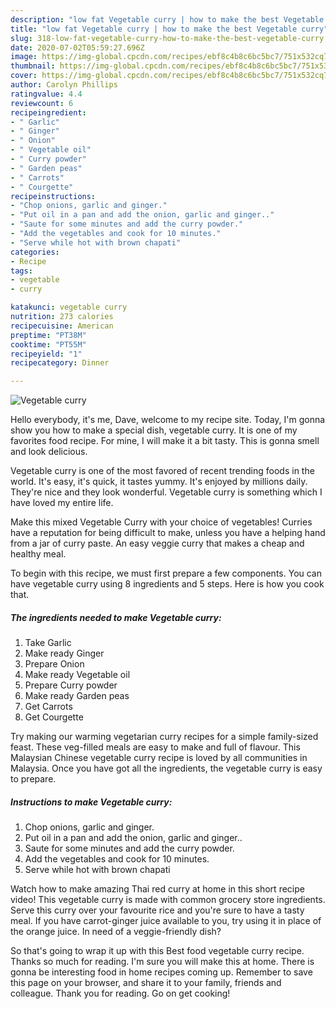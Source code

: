 ```yaml
---
description: "low fat Vegetable curry | how to make the best Vegetable curry"
title: "low fat Vegetable curry | how to make the best Vegetable curry"
slug: 318-low-fat-vegetable-curry-how-to-make-the-best-vegetable-curry
date: 2020-07-02T05:59:27.696Z
image: https://img-global.cpcdn.com/recipes/ebf8c4b8c6bc5bc7/751x532cq70/vegetable-curry-recipe-main-photo.jpg
thumbnail: https://img-global.cpcdn.com/recipes/ebf8c4b8c6bc5bc7/751x532cq70/vegetable-curry-recipe-main-photo.jpg
cover: https://img-global.cpcdn.com/recipes/ebf8c4b8c6bc5bc7/751x532cq70/vegetable-curry-recipe-main-photo.jpg
author: Carolyn Phillips
ratingvalue: 4.4
reviewcount: 6
recipeingredient:
- " Garlic"
- " Ginger"
- " Onion"
- " Vegetable oil"
- " Curry powder"
- " Garden peas"
- " Carrots"
- " Courgette"
recipeinstructions:
- "Chop onions, garlic and ginger."
- "Put oil in a pan and add the onion, garlic and ginger.."
- "Saute for some minutes and add the curry powder."
- "Add the vegetables and cook for 10 minutes."
- "Serve while hot with brown chapati"
categories:
- Recipe
tags:
- vegetable
- curry

katakunci: vegetable curry 
nutrition: 273 calories
recipecuisine: American
preptime: "PT38M"
cooktime: "PT55M"
recipeyield: "1"
recipecategory: Dinner

---
```



![Vegetable curry](https://img-global.cpcdn.com/recipes/ebf8c4b8c6bc5bc7/751x532cq70/vegetable-curry-recipe-main-photo.jpg)

Hello everybody, it's me, Dave, welcome to my recipe site. Today, I'm gonna show you how to make a special dish, vegetable curry. It is one of my favorites food recipe. For mine, I will make it a bit tasty. This is gonna smell and look delicious.

Vegetable curry is one of the most favored of recent trending foods in the world. It's easy, it's quick, it tastes yummy. It's enjoyed by millions daily. They're nice and they look wonderful. Vegetable curry is something which I have loved my entire life.

Make this mixed Vegetable Curry with your choice of vegetables! Curries have a reputation for being difficult to make, unless you have a helping hand from a jar of curry paste. An easy veggie curry that makes a cheap and healthy meal.


To begin with this recipe, we must first prepare a few components. You can have vegetable curry using 8 ingredients and 5 steps. Here is how you cook that.

<!--inarticleads1-->

##### The ingredients needed to make Vegetable curry:

1. Take  Garlic
1. Make ready  Ginger
1. Prepare  Onion
1. Make ready  Vegetable oil
1. Prepare  Curry powder
1. Make ready  Garden peas
1. Get  Carrots
1. Get  Courgette


Try making our warming vegetarian curry recipes for a simple family-sized feast. These veg-filled meals are easy to make and full of flavour. This Malaysian Chinese vegetable curry recipe is loved by all communities in Malaysia. Once you have got all the ingredients, the vegetable curry is easy to prepare. 

<!--inarticleads2-->

##### Instructions to make Vegetable curry:

1. Chop onions, garlic and ginger.
1. Put oil in a pan and add the onion, garlic and ginger..
1. Saute for some minutes and add the curry powder.
1. Add the vegetables and cook for 10 minutes.
1. Serve while hot with brown chapati


Watch how to make amazing Thai red curry at home in this short recipe video! This vegetable curry is made with common grocery store ingredients. Serve this curry over your favourite rice and you&#39;re sure to have a tasty meal. If you have carrot-ginger juice available to you, try using it in place of the orange juice. In need of a veggie-friendly dish? 

So that's going to wrap it up with this Best food vegetable curry recipe. Thanks so much for reading. I'm sure you will make this at home. There is gonna be interesting food in home recipes coming up. Remember to save this page on your browser, and share it to your family, friends and colleague. Thank you for reading. Go on get cooking!
